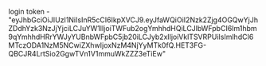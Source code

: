 login token - "eyJhbGciOiJIUzI1NiIsInR5cCI6IkpXVCJ9.eyJfaWQiOiI2Nzk2Zjg4OGQwYjJhZDdhYzk3NzJjYjciLCJuYW1lIjoiTWFub2ogYmhhdHQiLCJlbWFpbCI6Im1hbm9qYmhhdHRrYWJyYUBnbWFpbC5jb20iLCJyb2xlIjoiVklTSVRPUiIsImlhdCI6MTczODA1NzM5NCwiZXhwIjoxNzM4NjYyMTk0fQ.HET3FG-QBCJR4LrtSio2GgwTVn1V1mmuWkZZZ3eTiEw"
